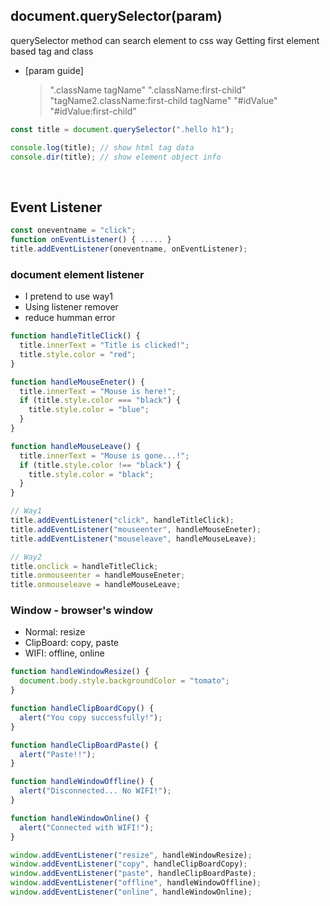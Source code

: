 ## document.querySelector(param)
querySelector method can search element to css way
Getting first element based tag and class
* [param guide]
  > ".className tagName"
  > ".className:first-child"
  > "tagName2.className:first-child tagName"
  > "#idValue"
  > "#idValue:first-child"
```js
const title = document.querySelector(".hello h1");

console.log(title); // show html tag data
console.dir(title); // show element object info
```
<br>

## Event Listener
```js
const oneventname = "click";
function onEventListener() { ..... }
title.addEventListener(oneventname, onEventListener);
```
### document element listener
- I pretend to use way1
- Using listener remover
- reduce humman error
```js
function handleTitleClick() {
  title.innerText = "Title is clicked!";
  title.style.color = "red";
}

function handleMouseEneter() {
  title.innerText = "Mouse is here!";
  if (title.style.color === "black") {
    title.style.color = "blue";
  }
}

function handleMouseLeave() {
  title.innerText = "Mouse is gone...!";
  if (title.style.color !== "black") {
    title.style.color = "black";
  }
}

// Way1
title.addEventListener("click", handleTitleClick);
title.addEventListener("mouseenter", handleMouseEneter);
title.addEventListener("mouseleave", handleMouseLeave);

// Way2
title.onclick = handleTitleClick;
title.onmouseenter = handleMouseEneter;
title.onmouseleave = handleMouseLeave;
```

### Window - browser's window
- Normal: resize
- ClipBoard: copy, paste
- WIFI: offline, online
```js
function handleWindowResize() {
  document.body.style.backgroundColor = "tomato";
}

function handleClipBoardCopy() {
  alert("You copy successfully!");
}

function handleClipBoardPaste() {
  alert("Paste!!");
}

function handleWindowOffline() {
  alert("Disconnected... No WIFI!");
}

function handleWindowOnline() {
  alert("Connected with WIFI!");
}

window.addEventListener("resize", handleWindowResize);
window.addEventListener("copy", handleClipBoardCopy);
window.addEventListener("paste", handleClipBoardPaste);
window.addEventListener("offline", handleWindowOffline);
window.addEventListener("online", handleWindowOnline);
```
